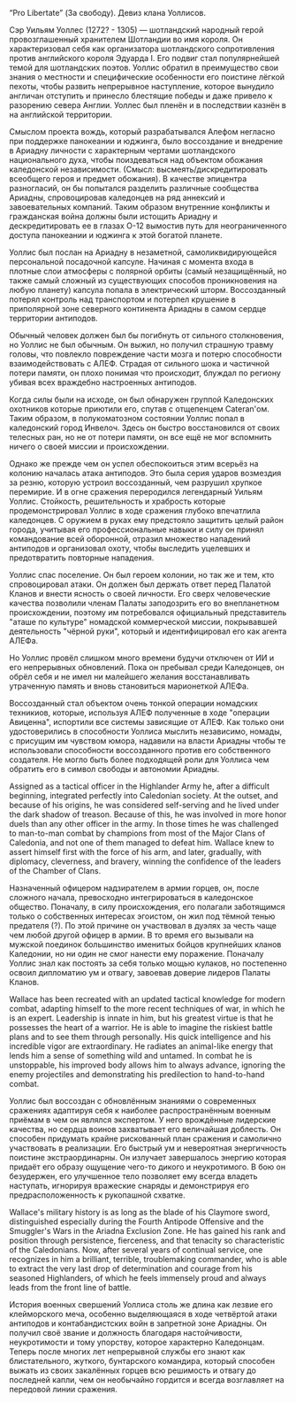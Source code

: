 “Pro Libertate” (За свободу). Девиз клана Уоллисов.

Сэр Уильям Уоллес (1272? - 1305) — шотландский народный герой провозглашенный хранителем Шотландии во имя короля. Он характеризовал себя как организатора шотландского сопротивления против английского короля Эдуарда I. Его подвиг стал популярнейшей темой для шотландских поэтов. Уоллис обратил в преимущество свои знания о местности и специфические особенности его поистине лёгкой пехоты, чтобы развить непрерывное наступление, которое вынудило англичан отступить и принесло блестящие победы и даже привело к разорению севера Англии. Уоллес был пленён и в последствии казнён в на английской территории.

Смыслом проекта вождь, который разрабатывался Алефом негласно при поддержке панокеании и юджинга, было воссоздание и внедрение в Ариадну личности с характерным чертами шотландского национального духа, чтобы поиздеваться над объектом обожания каледонской независимости. (Смысл: высмеять/дискредитировать всеобщего героя и предмет обожания). В качестве эпицентра разногласий, он бы попытался разделить различные сообщества Ариадны, спровоцировав каледонцев на ряд аннексий и завоевательных компаний. Таким образом внутренние конфликты и гражданская война должны были истощить Ариадну и дескредитировать ее в глазах О-12 вымостив путь для неограниченного доступа панокеании и юджинга к этой богатой планете.

Уоллис был послан на Ариадну в незаметной, самоликвидирующейся персональной посадочной капсуле. Начиная с момента входа в плотные слои атмосферы с полярной орбиты (самый незащищённый, но также самый сложный из существующих способов проникновения на любую планету) капсула попала в электрический шторм. Воссозданный потерял контроль над транспортом и потерпел крушение в приполярной зоне северного континента Ариадны в самом сердце территории антиподов.

Обычный человек должен был бы погибнуть от сильного столкновения, но Уоллис не был обычным. Он выжил, но получил страшную травму головы, что повлекло повреждение части мозга и потерю способности взаимодействовать с АЛЕФ. Страдая от сильного шока и частичной потери памяти, он плохо понимая что происходит, блуждал по региону убивая всех враждебно настроенных антиподов.

Когда силы были на исходе, он был обнаружен группой Каледонских охотников которые приютили его, спутав с отщепенцем Cateran'ом. Таким образом, в полукоматозном состоянии Уоллис попал в каледонский город Инвелоч. Здесь он быстро восстановился от своих телесных ран, но не от потери памяти, он все ещё не мог вспомнить ничего о своей миссии и происхождении.

Однако же прежде чем он успел обеспокоиться этим всерьёз на колонию началась атака антиподов. Это была серия ударов возмездия за резню, которую устроил воссозданный, чем разрушил хрупкое перемирие. И в огне сражения переродился легендарный Уильям Уоллис. Стойкость, решительность и храбрость которые продемонстрировал Уоллис в ходе сражения глубоко впечатлила каледонцев. С оружием в руках ему предстояло защитить целый район города, учитывая его профессиональные навыки и силу он принял командование всей оборонной, отразил множество нападений антиподов и организовал охоту, чтобы выследить уцелевших и предотвратить повторные нападения.

Уоллис спас поселение. Он был героем колонии, но так же и тем, кто спровоцировал атаки. Он должен был держать ответ перед Палатой Кланов и внести ясность о своей личности. Его сверх человеческие качества позволили членам Палаты заподозрить его во внепланетном происхождении, поэтому им потребовался официальный представитель "аташе по культуре" номадской коммерческой миссии, покрывавшей деятельность "чёрной руки", который и идентифицировал его как агента АЛЕФа.

Но Уоллис провёл слишком много времени будучи отключен от ИИ и его непрерывных обновлений. Пока он пребывал среди Каледонцев, он обрёл себя и не имел ни малейшего желания восстанавливать утраченную память и вновь становиться марионеткой АЛЕФа.

Воссозданный стал объектом очень тонкой операции номадских техникиов, которые, используя АЛЕФ полученные в ходе "операции Авиценна", испортили все системы зависящие от АЛЕФ. Как только они удостоверились в способности Уоллиса мыслить независимо, номады, с присущим им чувством юмора, надавили на власти Ариадны чтобы те использовали способности воссозданного против его собственного создателя. Не могло быть более подходящей роли для Уоллиса чем обратить его в символ свободы и автономии Ариадны.

Assigned as a tactical officer in the Highlander Army he, after a difficult beginning, integrated perfectly into Caledonian society. At the outset, and because of his origins, he was considered self-serving and he lived under the dark shadow of treason. Because of this, he was involved in more honor duels than any other officer in the army. In those times he was challenged to man-to-man combat by champions from most of the Major Clans of Caledonia, and not one of them managed to defeat him. Wallace knew to assert himself first with the force of his arm, and later, gradually, with diplomacy, cleverness, and bravery, winning the confidence of the leaders of the Chamber of Clans.

Назначенный офицером надзирателем в армии горцев, он, после сложного начала, превосходно интегрироваться в каледонское общество. Поначалу, в силу происхождения, его полагали заботящимся только о собственных интересах эгоистом, он жил под тёмной тенью предателя (?). По этой причине он участвовал в дуэлях за честь чаще чем любой другой офицер в армии. В то время его вызывали на мужской поединок большинство именитых бойцов крупнейших кланов Каледонии, но ни один не смог нанести ему поражение. Поначалу Уоллис знал как постоять за себя только мощью кулаков, но постепенно освоил дипломатию ум и отвагу, завоевав доверие лидеров Палаты Кланов.


Wallace has been recreated with an updated tactical knowledge for modern combat, adapting himself to the more recent techniques of war, in which he is an expert. Leadership is innate in him, but his greatest virtue is that he possesses the heart of a warrior. He is able to imagine the riskiest battle plans and to see them through personally. His quick intelligence and his incredible vigor are extraordinary. He radiates an animal-like energy that lends him a sense of something wild and untamed. In combat he is unstoppable, his improved body allows him to always advance, ignoring the enemy projectiles and demonstrating his predilection to hand-to-hand combat.

Уоллис был воссоздан с обновлённым знаниями о современных сражениях адаптируя себя к наиболее распространённым военным приёмам в чем он являлся экспертом. У него врождённые лидерские качества, но сердца воинов захватывает его величайшая доблесть. Он способен придумать крайне рискованный план сражения и самолично участвовать в реализации. Его быстрый ум и невероятная энергичность поистине экстраординарны. Он излучает завершалось энергию которая придаёт его образу ощущение чего-то дикого и неукротимого. В бою он безудержен, его улучшенное тело позволяет ему всегда владеть наступать, игнорируя вражеские снаряды и демонстрируя его предрасположенность к рукопашной схватке.

Wallace's military history is as long as the blade of his Claymore sword, distinguished especially during the Fourth Antipode Offensive and the Smuggler's Wars in the Ariadna Exclusion Zone. He has gained his rank and position through persistence, fierceness, and that tenacity so characteristic of the Caledonians. Now, after several years of continual service, one recognizes in him a brilliant, terrible, troublemaking commander, who is able to extract the very last drop of determination and courage from his seasoned Highlanders, of which he feels immensely proud and always leads from the front line of battle.

История военных свершений Уоллиса столь же длина как лезвие его клейморского меча, особенно выделяющаяся в ходе четвёртой атаки антиподов и контабандистских войн в запретной зоне Ариадны. Он получил своё звание и должность благодаря настойчивости, неукротимости  и тому упорству, которое характерно Каледонцам. Теперь после многих лет непрерывной службы его знают как блистательного, жуткого, бунтарского командира, который способен выжать из своих закалённых горцев всю решимость и отвагу до последней капли, чем он необычайно гордится и всегда возглавляет на передовой линии сражения.